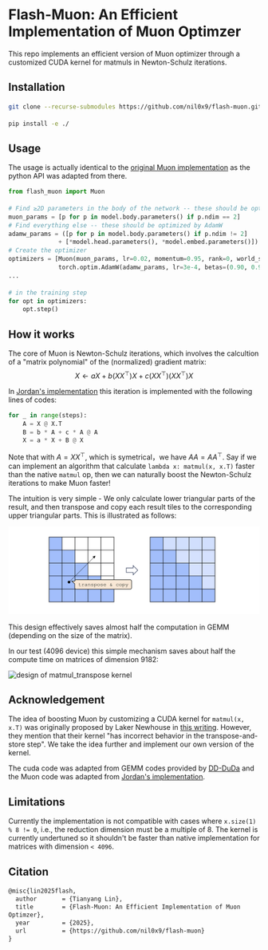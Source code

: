 # Flash-Muon: An Efficient Implementation of Muon Optimzer
This repo implements an efficient version of Muon optimizer through a customized CUDA kernel for matmuls in Newton-Schulz iterations.


## Installation

```sh
git clone --recurse-submodules https://github.com/nil0x9/flash-muon.git

pip install -e ./
```

## Usage

The usage is actually identical to the [original Muon implementation](https://github.com/KellerJordan/Muon/tree/master) as the python API was adapted from there.

```python
from flash_muon import Muon

# Find ≥2D parameters in the body of the network -- these should be optimized by Muon
muon_params = [p for p in model.body.parameters() if p.ndim == 2]
# Find everything else -- these should be optimized by AdamW
adamw_params = ([p for p in model.body.parameters() if p.ndim != 2]
              + [*model.head.parameters(), *model.embed.parameters()])
# Create the optimizer
optimizers = [Muon(muon_params, lr=0.02, momentum=0.95, rank=0, world_size=1),
              torch.optim.AdamW(adamw_params, lr=3e-4, betas=(0.90, 0.95), weight_decay=0.01)]
...

# in the training step
for opt in optimizers:
    opt.step()
```


## How it works

The core of Muon is  Newton-Schulz iterations, which involves the calcultion of a "matrix polynomial" of the (normalized) gradient matrix:
$$
X\leftarrow aX + b(XX^\top)X + c(XX^\top)(XX^\top)X
$$

In [Jordan's implementation](https://github.com/KellerJordan/Muon/tree/master) this iteration is implemented with the following lines of codes:

```python
for _ in range(steps):
    A = X @ X.T
    B = b * A + c * A @ A
    X = a * X + B @ X
```

Note that with $A=XX^\top$, which is symetrical，we have $AA = AA^\top$. Say if we can implement an algorithm that calculate `lambda x: matmul(x, x.T)` faster than the native `matmul` op, then we can naturally boost the Newton-Schulz iterations to make Muon faster!

The intuition is very simple - We only calculate lower triangular parts of the result, and then transpose and copy each result tiles to the corresponding upper triangular parts. This is illustrated as follows:

![design of matmul_transpose kernel](assets/matmul_transpose_kernel.png)

This design effectively saves almost half the computation in GEMM (depending on the size of the matrix).

In our test (4096 device) this simple mechanism saves about half the compute time on matrices of dimension 9182:

![design of matmul_transpose kernel](assets/benchmark.png)


## Acknowledgement

The idea of boosting Muon by customizing a CUDA kernel for `matmul(x, x.T)` was originally proposed by Laker Newhouse in [this writing](https://www.lakernewhouse.com/assets/writing/faster-symmul-with-thunderkittens.pdf). However, they mention that their kernel "has incorrect behavior in the transpose-and-store step". We take the idea further and implement our own version of the kernel.

The cuda code was adapted from GEMM codes provided by [DD-DuDa](https://github.com/DD-DuDa) and the Muon code was adapted from [Jordan's implementation](https://github.com/KellerJordan/Muon/tree/master).

## Limitations

Currently the implementation is not compatible with cases where `x.size(1) % 8 != 0`, i.e., the reduction dimension must be a multiple of 8. The kernel is currently undertuned so it shouldn't be faster than native implementation for matrices with dimension `< 4096`. 


## Citation
```
@misc{lin2025flash,
  author       = {Tianyang Lin},
  title        = {Flash-Muon: An Efficient Implementation of Muon Optimzer},
  year         = {2025},
  url          = {https://github.com/nil0x9/flash-muon}
}
```